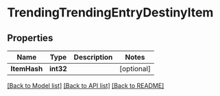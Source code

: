 # TrendingTrendingEntryDestinyItem

## Properties
Name | Type | Description | Notes
------------ | ------------- | ------------- | -------------
**ItemHash** | **int32** |  | [optional] 

[[Back to Model list]](../README.md#documentation-for-models) [[Back to API list]](../README.md#documentation-for-api-endpoints) [[Back to README]](../README.md)


